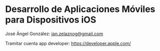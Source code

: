 # Desarrollo de Aplicaciones Móviles para Dispositivos iOS

José Ángel González: jan.zelaznog@gmail.com

Tramitar cuenta app developer: https://developer.apple.com/


